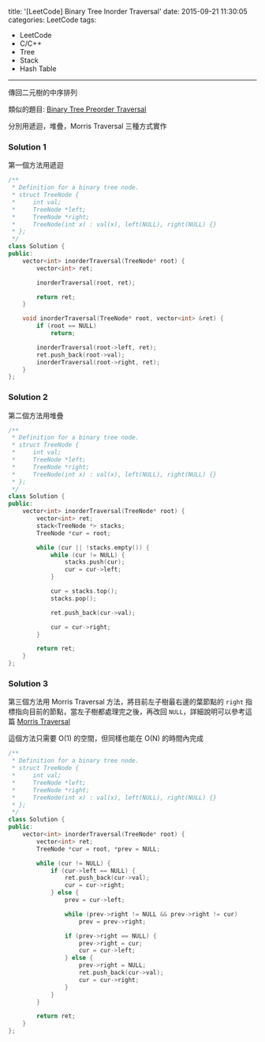 title: '[LeetCode] Binary Tree Inorder Traversal'
date: 2015-09-21 11:30:05
categories: LeetCode
tags:
- LeetCode
- C/C++
- Tree
- Stack
- Hash Table
---
傳回二元樹的中序排列

<!-- more -->

類似的題目: [Binary Tree Preorder Traversal](/LeetCode-Binary-Tree-Preorder-Traversal)

分別用遞迴，堆疊，Morris Traversal 三種方式實作

### Solution 1

第一個方法用遞迴

```c++
/**
 * Definition for a binary tree node.
 * struct TreeNode {
 *     int val;
 *     TreeNode *left;
 *     TreeNode *right;
 *     TreeNode(int x) : val(x), left(NULL), right(NULL) {}
 * };
 */
class Solution {
public:
    vector<int> inorderTraversal(TreeNode* root) {
        vector<int> ret;

        inorderTraversal(root, ret);

        return ret;
    }

    void inorderTraversal(TreeNode* root, vector<int> &ret) {
        if (root == NULL)
            return;

        inorderTraversal(root->left, ret);
        ret.push_back(root->val);
        inorderTraversal(root->right, ret);
    }
};
```

### Solution 2

第二個方法用堆疊

```c++
/**
 * Definition for a binary tree node.
 * struct TreeNode {
 *     int val;
 *     TreeNode *left;
 *     TreeNode *right;
 *     TreeNode(int x) : val(x), left(NULL), right(NULL) {}
 * };
 */
class Solution {
public:
    vector<int> inorderTraversal(TreeNode* root) {
        vector<int> ret;
        stack<TreeNode *> stacks;
        TreeNode *cur = root;

        while (cur || !stacks.empty()) {
            while (cur != NULL) {
                stacks.push(cur);
                cur = cur->left;
            }

            cur = stacks.top();
            stacks.pop();

            ret.push_back(cur->val);

            cur = cur->right;
        }

        return ret;
    }
};
```

### Solution 3

第三個方法用 Morris Traversal 方法，將目前左子樹最右邊的葉節點的 `right` 指標指向目前的節點，當左子樹都處理完之後，再改回 `NULL`，詳細說明可以參考這篇 [Morris Traversal](http://www.cnblogs.com/AnnieKim/archive/2013/06/15/MorrisTraversal.html)

這個方法只需要 O(1) 的空間，但同樣也能在 O(N) 的時間內完成

```c++
/**
 * Definition for a binary tree node.
 * struct TreeNode {
 *     int val;
 *     TreeNode *left;
 *     TreeNode *right;
 *     TreeNode(int x) : val(x), left(NULL), right(NULL) {}
 * };
 */
class Solution {
public:
    vector<int> inorderTraversal(TreeNode* root) {
        vector<int> ret;
        TreeNode *cur = root, *prev = NULL;

        while (cur != NULL) {
            if (cur->left == NULL) {
                ret.push_back(cur->val);
                cur = cur->right;
            } else {
                prev = cur->left;

                while (prev->right != NULL && prev->right != cur)
                    prev = prev->right;

                if (prev->right == NULL) {
                    prev->right = cur;
                    cur = cur->left;
                } else {
                    prev->right = NULL;
                    ret.push_back(cur->val);
                    cur = cur->right;
                }
            }
        }

        return ret;
    }
};
```
